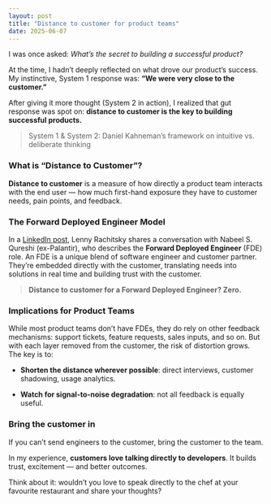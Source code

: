 ```yaml
---
layout: post
title: "Distance to customer for product teams"
date: 2025-06-07
---
```


I was once asked: _What’s the secret to building a successful product?_

At the time, I hadn’t deeply reflected on what drove our product’s success. My instinctive, System 1 response was: **“We were very close to the customer.”**

After giving it more thought (System 2 in action), I realized that gut response was spot on: **distance to customer is the key to building successful products.**

> System 1 & System 2:  Daniel Kahneman’s framework on intuitive vs. deliberate thinking


### **What is “Distance to Customer”?**  

**Distance to customer** is a measure of how directly a product team interacts with the end user — how much first-hand exposure they have to customer needs, pain points, and feedback.

### **The Forward Deployed Engineer Model**

In a [LinkedIn post](https://www.linkedin.com/in/ACoAAAUg4ywB2f7usPEmZAoCrkwqwNe5S8Cq79I), Lenny Rachitsky shares a conversation with Nabeel S. Qureshi (ex-Palantir), who describes the **Forward Deployed Engineer** (FDE) role. An FDE is a unique blend of software engineer and customer partner. They’re embedded directly with the customer, translating needs into solutions in real time and building trust with the customer.

> **Distance to customer for a Forward Deployed Engineer? Zero.**



### **Implications for Product Teams**

While most product teams don’t have FDEs, they do rely on other feedback mechanisms: support tickets, feature requests, sales inputs, and so on. But with each layer removed from the customer, the risk of distortion grows. The key is to:

- **Shorten the distance wherever possible**: direct interviews, customer shadowing, usage analytics.
    
- **Watch for signal-to-noise degradation**: not all feedback is equally useful.
  

### **Bring the customer in**

If you can’t send engineers to the customer, bring the customer to the team.

In my experience, **customers love talking directly to developers**. It builds trust, excitement — and better outcomes.  

Think about it: wouldn’t you love to speak directly to the chef at your favourite restaurant and share your thoughts?

